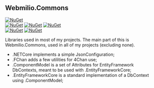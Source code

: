 ## Webmilio.Commons
[![NuGet](https://img.shields.io/nuget/v/Webmilio.Commons.svg?maxAge=2592000?style=plastic&label=.Commons)](https://www.nuget.org/packages/Webmilio.Commons)  
[![NuGet](https://img.shields.io/nuget/v/Webmilio.Commons.Console.svg?maxAge=2592000?style=plastic&label=.Console)](https://www.nuget.org/packages/Webmilio.Commons)
[![NuGet](https://img.shields.io/nuget/v/Webmilio.Commons.ComponentModel.DataAnnotations.svg?maxAge=2592000?style=plastic&label=.ComponentModel.DataAnnotations)](https://www.nuget.org/packages/Webmilio.Commons.ComponentModel.DataAnnotations)
[![NuGet](https://img.shields.io/nuget/v/Webmilio.Commons.EntityFrameworkCore.svg?maxAge=2592000?style=plastic&label=.EntityFrameworkCore)](https://www.nuget.org/packages/Webmilio.Commons.EntityFrameworkCore)  
[![NuGet](https://img.shields.io/nuget/v/Webmilio.Commons.NETCore.svg?maxAge=2592000?style=plastic&label=.NETCore)](https://www.nuget.org/packages/Webmilio.Commons.NETCore)
[![NuGet](https://img.shields.io/nuget/v/Webmilio.Commons.FChan.svg?maxAge=2592000?style=plastic&label=.FChan)](https://www.nuget.org/packages/Webmilio.Commons.FChan)

Libraries used in most of my projects. 
The main part of this is Webmilio.Commons, used in all of my projects (excluding none).

* .NETCore implements a simple JsonConfiguration;
* .FChan adds a few utilities for 4Chan use;
* .ComponentModel is a set of Attributes for EntityFramework DbContexts, meant to be used with .EntityFrameworkCore;
* .EntityFrameworkCore is a standard implementation of a DbContext using .ComponentModel;
